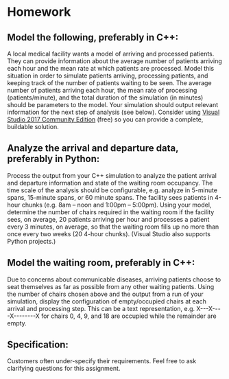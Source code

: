 # Homework

## Model the following, preferably in C++:

A local medical facility wants a model of arriving and processed patients. They can provide information about the average number of patients arriving each hour and the mean rate at which patients are processed. Model this situation in order to simulate patients arriving, processing patients, and keeping track of the number of patients waiting to be seen. The average number of patients arriving each hour, the mean rate of processing (patients/minute), and the total duration of the simulation (in minutes) should be parameters to the model. Your simulation should output relevant information for the next step of analysis (see below). Consider using [Visual Studio 2017 Community Edition](https://www.visualstudio.com/downloads/) (free) so you can provide a complete, buildable solution.

## Analyze the arrival and departure data, preferably in Python:

Process the output from your C++ simulation to analyze the patient arrival and departure information and state of the waiting room occupancy. The time scale of the analysis should be configurable, e.g. analyze in 5-minute spans, 15-minute spans, or 60 minute spans. The facility sees patients in 4-hour chunks (e.g. 8am – noon and 1:00pm – 5:00pm). Using your model, determine the number of chairs required in the waiting room if the facility sees, on average, 20 patients arriving per hour and processes a patient every 3 minutes, on average, so that the waiting room fills up no more than once every two weeks (20 4-hour chunks). (Visual Studio also supports Python projects.)

## Model the waiting room, preferably in C++:

Due to concerns about communicable diseases, arriving patients choose to seat themselves as far as possible from any other waiting patients. Using the number of chairs chosen above and the output from a run of your simulation, display the configuration of empty/occupied chairs at each arrival and processing step. This can be a text representation, e.g. X---X----X--------X for chairs 0, 4, 9, and 18 are occupied while the remainder are empty.

## Specification:

Customers often under-specify their requirements. Feel free to ask clarifying questions for this assignment.
